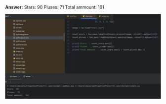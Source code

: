 **Answer:**
Stars:  90
Pluses:  71
Total ammount:  161


![Screenshot](https://github.com/Mishanya666/Datsko_cv/blob/main/stars/demostration.png)

